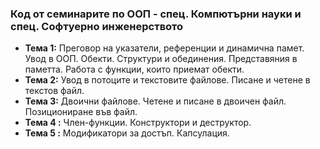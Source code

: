 ### Код от семинарите по ООП - спец. Компютърни науки и спец. Софтуерно инженерството

- **Тема 1:** Преговор на указатели, референции и динамична памет. Увод в ООП. Обекти. Структури и обединения. Представяния в паметта. Работа с функции, които приемат обекти.
- **Тема 2:** Увод в потоците и текстовите файлове. Писане и четене в текстов файл.
- **Тема 3:** Двоични файлове. Четене и писане в двоичен файл. Позициониране във файл.
- **Тема 4 :** Член-функции. Конструктори и деструктор.
- **Тема 5 :**  Mодификатори за достъп. Капсулация.
